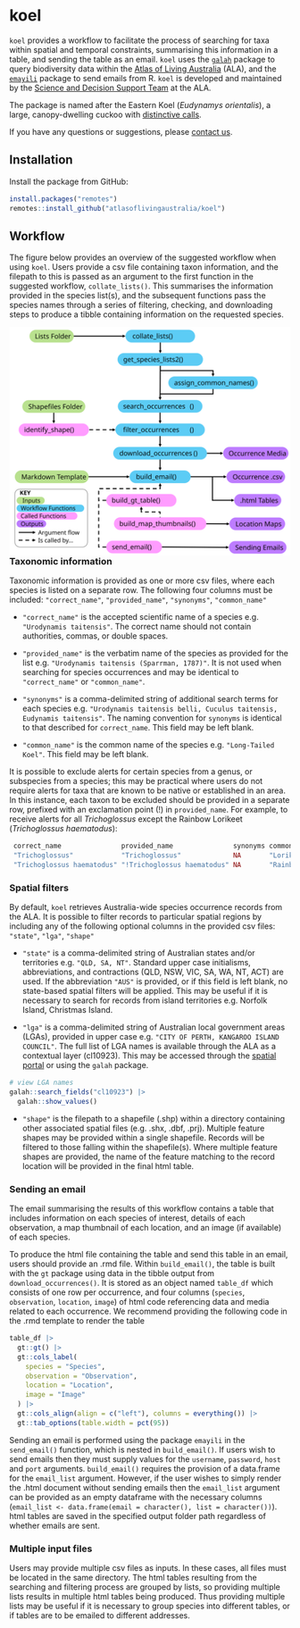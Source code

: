 # koel

`koel` provides a workflow to facilitate the process of searching for taxa within spatial and temporal constraints, summarising this information in a table, and sending the table as an email. `koel` uses the [`galah`](https://galah.ala.org.au) package to query biodiversity data within the [Atlas of Living Australia](https://www.ala.org.au) (ALA), and the [`emayili`](https://github.com/datawookie/emayili/) package to send emails from R. `koel` is developed and maintained by the [Science and Decision Support Team](https://labs.ala.org.au/about.html) at the ALA.

The package is named after the Eastern Koel (*Eudynamys orientalis*), a large, canopy-dwelling cuckoo with [distinctive calls](https://xeno-canto.org/explore?query=Eudynamys%20orientalis). 

If you have any questions or suggestions, please [contact us](mailto:support@ala.org.au).


## Installation

Install the package from GitHub:

``` r
install.packages("remotes")
remotes::install_github("atlasoflivingaustralia/koel")
```

## Workflow

The figure below provides an overview of the suggested workflow when using `koel`. Users provide a csv file containing taxon information, and the filepath to this is passed as an argument to the first function in the suggested workflow, `collate_lists()`. This summarises the information provided in the species list(s), and the subsequent functions pass the species names through a series of filtering, checking, and downloading steps to produce a tibble containing information on the requested species.

<img src="man/figures/koel_workflow.svg" align="left"/>

### Taxonomic information

Taxonomic information is provided as one or more csv files, where each species is listed on a separate row. The following four columns must be included: `"correct_name"`, `"provided_name"`, `"synonyms"`, `"common_name"`

-   `"correct_name"` is the accepted scientific name of a species e.g. `"Urodynamis taitensis"`. The correct name should not contain authorities, commas, or double spaces.

-   `"provided_name"` is the verbatim name of the species as provided for the list e.g. `"Urodynamis taitensis (Sparrman, 1787)"`. It is not used when searching for species occurrences and may be identical to `"correct_name"` or `"common_name"`.

-   `"synonyms"` is a comma-delimited string of additional search terms for each species e.g. `"Urodynamis taitensis belli, Cuculus taitensis, Eudynamis taitensis"`. The naming convention for `synonyms` is identical to that described for `correct_name`. This field may be left blank.

-   `"common_name"` is the common name of the species e.g. `"Long-Tailed Koel"`. This field may be left blank.

It is possible to exclude alerts for certain species from a genus, or subspecies from a species; this may be practical where users do not require alerts for taxa that are known to be native or established in an area. In this instance, each taxon to be excluded should be provided in a separate row, prefixed with an exclamation point (!) in `provided_name`. For example, to receive alerts for all *Trichoglossus* except the Rainbow Lorikeet (*Trichoglossus haematodus*): 

``` r
 correct_name               provided_name               synonyms common_name     
 "Trichoglossus"            "Trichoglossus"             NA       "Lorikeets"       
 "Trichoglossus haematodus" "!Trichoglossus haematodus" NA       "Rainbow Lorikeet"
```

### Spatial filters

By default, `koel` retrieves Australia-wide species occurrence records from the ALA. It is possible to filter records to particular spatial regions by including any of the following optional columns in the provided csv files: `"state"`, `"lga"`, `"shape"`

-   `"state"` is a comma-delimited string of Australian states and/or territories e.g. `"QLD, SA, NT"`. Standard upper case initialisms, abbreviations, and contractions (QLD, NSW, VIC, SA, WA, NT, ACT) are used. If the abbreviation `"AUS"` is provided, or if this field is left blank, no state-based spatial filters will be applied. This may be useful if it is necessary to search for records from island territories e.g. Norfolk Island, Christmas Island.

-   `"lga"` is a comma-delimited string of Australian local government areas (LGAs), provided in upper case e.g. `"CITY OF PERTH, KANGAROO ISLAND COUNCIL"`. The full list of LGA names is available through the ALA as a contextual layer (cl10923). This may be accessed through the [spatial portal](https://spatial.ala.org.au) or using the `galah` package.

``` r
# view LGA names
galah::search_fields("cl10923") |>
  galah::show_values()
```

-   `"shape"` is the filepath to a shapefile (.shp) within a directory containing other associated spatial files (e.g. .shx, .dbf, .prj). Multiple feature shapes may be provided within a single shapefile. Records will be filtered to those falling within the shapefile(s). Where multiple feature shapes are provided, the name of the feature matching to the record location will be provided in the final html table.

### Sending an email

The email summarising the results of this workflow contains a table that includes information on each species of interest, details of each observation, a map thumbnail of each location, and an image (if available) of each species.

To produce the html file containing the table and send this table in an email, users should provide an .rmd file. Within `build_email()`, the table is built with the `gt` package using data in the tibble output from `download_occurrences()`. It is stored as an object named `table_df` which consists of one row per occurrence, and four columns (`species`, `observation`, `location`, `image`) of html code referencing data and media related to each occurrence. We recommend providing the following code in the .rmd template to render the table

``` r
table_df |>
  gt::gt() |>
  gt::cols_label(
    species = "Species",
    observation = "Observation",
    location = "Location",
    image = "Image"
  ) |>
  gt::cols_align(align = c("left"), columns = everything()) |>
  gt::tab_options(table.width = pct(95))
```

Sending an email is performed using the package `emayili` in the `send_email()` function, which is nested in `build_email()`. If users wish to send emails then they must supply values for the `username`, `password`, `host` and `port` arguments. `build_email()` requires the provision of a data.frame for the `email_list` argument. However, if the user wishes to simply render the .html document without sending emails then the `email_list` argument can be provided as an empty dataframe with the necessary columns (`email_list <- data.frame(email = character(), list = character())`). html tables are saved in the specified output folder path regardless of whether emails are sent.

### Multiple input files

Users may provide multiple csv files as inputs. In these cases, all files must be located in the same directory. The html tables resulting from the searching and filtering process are grouped by lists, so providing multiple lists results in multiple html tables being produced. Thus providing multiple lists may be useful if it is necessary to group species into different tables, or if tables are to be emailed to different addresses.

